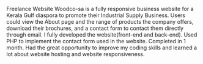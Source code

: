 Freelance Website
Woodco-sa is a fully responsive business website for a Kerala Gulf diaspora to promote their Industrial Supply Business. Users could view the About page and the range of products the company offers, download their brochures, and a contact form to contact them directly through email.
I fully developed the website(front-end and back-end). Used PHP to implement the contact form used in the website.
Completed in 1 month. Had the great opportunity to improve my coding skills and learned a lot about website hosting and website responsiveness.
